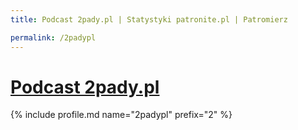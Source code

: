 ```yaml
---
title: Podcast 2pady.pl | Statystyki patronite.pl | Patromierz

permalink: /2padypl
---
```


# [Podcast 2pady.pl](https://patronite.pl/2padypl)

{% include profile.md name="2padypl" prefix="2" %}
